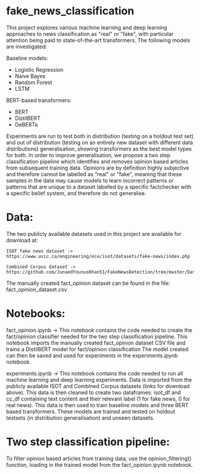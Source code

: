# fake_news_classification
This project explores various machine learning and deep learning approaches to news classification as "real" or "fake", with particular attention being paid to state-of-the-art transformers. The following models are investigated:

Baseline models: 
- Logistic Regression
- Naive Bayes
- Random Forest
- LSTM

BERT-based transformers: 
- BERT
- DistilBERT
- DeBERTa 

Experiments are run to test both in distribution (testing on a holdout test set) and out of distribution (testing on an entirely new dataset with different data distributions) generalisation, showing transformers as the best model types for both. In order to improve generalisation, we propose a two step classification pipeline which identifies and removes opinion based articles from subsequent training data. Opinions are by definition highly subjective and therefore cannot be labelled as "real" or "fake", meaning that these samples in the data may cause models to learn incorrect patterns or patterns that are unique to a dataset labelled by a specific factchecker with a specific belief system, and therefore do not generalise. 

# Data:
The two publicly available datasets used in this project are available for download at:

	ISOT fake news dataset -> https://www.uvic.ca/engineering/ece/isot/datasets/fake-news/index.php
	
	Combined Corpus dataset -> https://github.com/JunaedYounusKhan51/FakeNewsDetection/tree/master/Dataset/Combined_Corpus

The manually created fact_opinion dataset can be found in the file: fact_opinion_dataset.csv

# Notebooks:
fact_opinion.ipynb -> This notebook contains the code needed to create the fact/opinion classifier needed for the two step classification pipeline.
		      This notebook imports the manually created fact_opinion dataset CSV file and trains a DistilBERT model for fact/opinion classification
		      The model created can then be saved and used for experiments in the experiments.ipynb notebook.

experiments.ipynb -> This notebook contains the code needed to run all machine learning and deep learning experiments.
		     Data is imported from the publicly available ISOT and Combined Corpus datasets (links for download above).
		     This data is then cleaned to create two dataframes: isot_df and cc_df containing text content and their relevant label (1 for fake news, 0 for real news).
		     This data is then used to train baseline models and three BERT based transformers.
		     These models are trained and tested on holdout testsets (in distribution generalisation) and unseen datasets.
		
# Two step classification pipeline: 
To filter opinion based articles from training data, use the opinion_filtering() function, loading in the trained model from the fact_opinion.ipynb notebook. 
